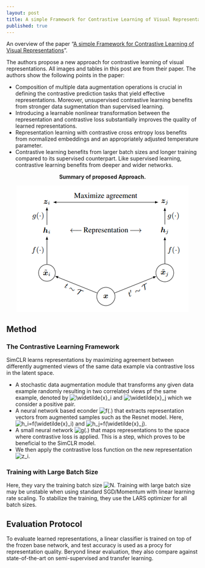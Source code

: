 ```yaml
---
layout: post
title: A simple Framework for Contrastive Learning of Visual Representations
published: true
---
```


An overview of the paper “[A simple Framework for Contrastive Learning of Visual Representations](https://arxiv.org/pdf/2002.05709.pdf)”.
<!--break-->
The authors propose a new approach for contrastive learning of visual representations. All images and tables in this post are from their paper.
The authors show the following points in the paper:
* Composition of multiple data augmentation operations is crucial in defining the contrastive prediction tasks that yield effective representations. Moreover, unsupervised contrastive learning benefits from stronger data sugmentation than supervised learning.
* Introducing a learnable nonlinear transformation between the representation and contrastive loss substantially improves the quality of learned representations.
* Representation learning with contrastive cross entropy loss benefits from normalized embeddings and an appropriately adjusted temperature parameter.
* Contrastive learning benefits from larger batch sizes and longer training compared to its supervised counterpart. Like supervised learning, contrastive learning benefits from deeper and wider networks.

<p align="center">
<b>Summary of proposed Approach.</b>
</p>
<p align="center">
<img src="https://raw.githubusercontent.com/ramnathkumar181/ramnathkumar181.github.io/master/assets/Papers/13/Figure-1.png?raw=true" alt="Figure 1"/>
</p>

## Method

### The Contrastive Learning Framework

SimCLR learns representations by maximizing agreement between differently augmented views of the same data example via contrastive loss in the latent space.
* A stochastic data augmentation module that transforms any given data example randomly resulting in two correlated views pf the same example, denoted by <img src="https://latex.codecogs.com/svg.latex?\widetilde{x}_i" title="\widetilde{x}_i" /> and <img src="https://latex.codecogs.com/svg.latex?\widetilde{x}_j" title="\widetilde{x}_j" /> which we consider a positive pair.
* A neural network based econder <img src="https://latex.codecogs.com/svg.latex?f(.)" title="f(.)" /> that extracts representation vectors from augmented samples such as the Resnet model. Here, <img src="https://latex.codecogs.com/svg.latex?h_i=f(\widetilde{x}_i)" title="h_i=f(\widetilde{x}_i)" /> and <img src="https://latex.codecogs.com/svg.latex?h_j=f(\widetilde{x}_j)" title="h_j=f(\widetilde{x}_j)" />.
* A small neural network <img src="https://latex.codecogs.com/svg.latex?g(.)" title="g(.)" /> that maps representations to the space where contrastive loss is applied. This is a step, which proves to be beneficial to the SimCLR model.
* We then apply the contrastive loss function on the new representation <img src="https://latex.codecogs.com/svg.latex?z_i" title="z_i" />.

### Training with Large Batch Size

Here, they vary the training batch size <img src="https://latex.codecogs.com/svg.latex?N" title="N" />. Training with large batch size may be unstable when using standard SGD/Momentum with linear learning rate scaling. To stabilize the training, they use the LARS optimizer for all batch sizes.


## Evaluation Protocol

To evaluate learned representations, a linear classifier is trained on top of the frozen base network, and test accuracy is used as a procy for representation quality. Beryond linear evaluation, they also compare against state-of-the-art on semi-supervised and transfer learning.
